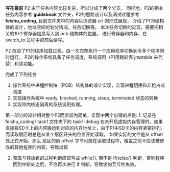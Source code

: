**写在最前**
P2 由于任务内容比较复杂，所以分成了两个分支。
同样地，P2的相关任务内容参考 **guidebook** 文件夹，P2的思路设计以及调试过程参考
**feishu_coding**, 目前文件夹中的内容以浏览器 url 的形式展现，
介绍了PCB结构体的设计，地址空间的划分情况，任务切换等。
本次任务切换的实现，需要把相关的10个寄存器信息写入到 pcb 结构体的位置。
进行寄存器和内存，在 switch_to 过程中的前后读写。

P2 改进了P1的程序加载过程，由一次完整执行一个应用程序切换到令多个程序同时运行。
P2的操作系统具备了任务调度，系统调用（P1用跳转表 jmptable 来代替）和锁功能。

完成了下列任务
1. 操作系统中进程控制块（PCB）结构体的设计实现，实现进程切换和非抢占式调度
2. 实现操作系统中 ready, blocked, running, sleep, terminated 状态的转换
3. 实现带内核态隔离的系统调用处理。

第一部分的设计相对整个P2而言较为简单，实现中两个出错的点是: 1. 记录在 feishu_coding/ task1 文件夹下的 task1-debug
在未开启虚拟内存管理时，如果直接将SD卡上的内容搬运到对应的内存地址上，由于P1中SD卡的内容紧密排列，而读取扇区时总是从某个扇区开头的位置开始读取，
如果实际的文件是从 offset 处正式开始，那么 扇区的前 offset 字节可能在读取过程中，覆盖之前不应该被修改的其他程序的内容，导致出错

2. 获取与释放锁的过程判断应该写成 while{}, 而不是 if()else{} 判断，否则程序回到中断处之后，不会再次进行 if 判断，导致锁的互斥性失效。
